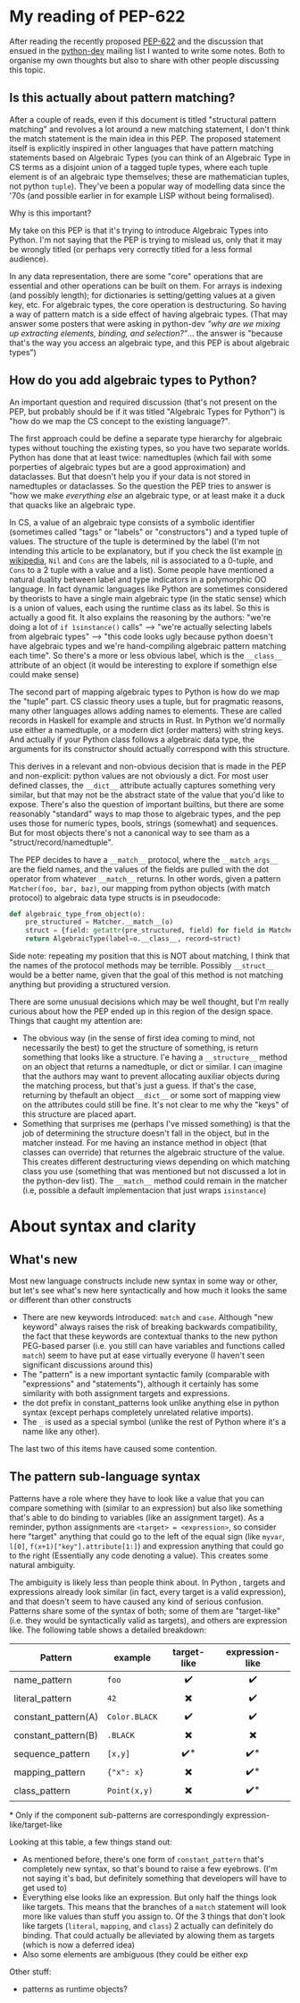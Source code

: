 # My reading of PEP-622

After reading the recently proposed [PEP-622](https://www.python.org/dev/peps/pep-0622/) and the discussion that ensued in the [python-dev](https://mail.python.org/archives/list/python-dev@python.org/thread/RFW56R7LTSC3QSNIZPNZ26FZ3ZEUCZ3C/) mailing list I wanted to write some notes. Both to organise my own thoughts but also to share with other people discussing this topic.

## Is this actually about pattern matching?

After a couple of reads, even if this document is titled "structural pattern matching" and revolves a lot around a new matching statement, I don't think the match statement is the main idea in this PEP. The proposed statement itself is explicitly inspired in other languages that have pattern matching statements based on Algebraic Types (you can think of an Algebraic Type in CS terms as a disjoint union of a tagged tuple types, where each tuple element is of an algebraic type themselves; these are mathematician tuples, not python `tuple`). They've been a popular way of modelling data since the '70s (and possible earlier in for example LISP without being formalised). 

Why is this important?

My take on this PEP is that it's trying to introduce Algebraic Types into Python. I'm not saying that the PEP is trying to mislead us, only that it may be wrongly titled (or perhaps very correctly titled for a less formal audience).

In any data representation, there are some "core" operations that are essential and other operations can be built on them. For arrays is indexing (and possibly length); for dictionaries is setting/getting values at a given key, etc. For algebraic types, the core operation is destructuring. So having a way of pattern match is a side effect of having algebraic types. (That may answer some posters that were asking in python-dev *"why are we mixing up extracting elements, binding, and selection?"*... the answer is "because that's the way you access an algebraic type, and this PEP is about algebraic types")

## How do you add algebraic types to Python?

An important question and required discussion (that's not present on the PEP, but probably should be if it was titled "Algebraic Types for Python") is "how do we map the CS concept to the existing language?". 

The first approach could be define a separate type hierarchy for algebraic types without touching the existing types, so you have two separate worlds. Python has done that at least twice: namedtuples (which fail with some porperties of algebraic types but are a good approximation) and dataclasses. But that doesn't help you if your data is not stored in namedtuples or dataclasses. So the question the PEP tries to answer is "how we make *everything else* an algebraic type, or at least make it a duck that quacks like an algebraic type.

In CS, a value of an algebraic type consists of a symbolic identifier (sometimes called "tags" or "labels" or "constructors") and a typed tuple of values. The structure of the tuple is determined by the label (I'm not intending this article to be explanatory, but if you check the list example [in wikipedia](https://en.wikipedia.org/wiki/Algebraic_data_type), `Nil` and `Cons` are the labels, nil is associated to a 0-tuple, and `Cons` to a 2 tuple with a value and a list). Some people have mentioned a natural duality between label and type indicators in a polymorphic OO language. In fact dynamic languages like Python are sometimes considered by theorists to have a single main algebraic type (in the static sense) which is a union of values, each using the runtime class as its label. So this is actually a good fit. It also explains the reasoning by the authors: "we're doing a lot of `if ìsinstance()` calls" --> "we're actually selecting labels from algebraic types" --> "this code looks ugly because python doesn't have algebraic types and we're hand-compiling algebraic pattern matching each time". So there's a more or less obvious label, which is the `__class__` attribute of an object (it would be interesting to explore if somethign else could make sense)

The second part of mapping algebraic types to Python is how do we map the "tuple" part. CS classic theory uses a tuple, but for pragmatic reasons, many other languages allows adding names to elements. These are called records in Haskell for example and structs in Rust. In Python we'd normally use either a namedtuple, or a modern dict (order matters) with string keys. And actually if your Python class follows a algebraic data type, the arguments for its constructor should actually correspond with this structure. 

This derives in a relevant and non-obvious decision that is made in the PEP and non-explicit: python values are not obviously a dict. For most user defined classes, the `__dict__` attribute actually captures something very similar, but that may not be the abstract state of the value that you'd like to expose. There's also the question of important builtins, but there are some reasonably "standard" ways to map those to algebraic types, and the pep uses those for numeric types, bools, strings (somewhat) and sequences. But for most objects there's not a canonical way to see tham as a "struct/record/namedtuple".

The PEP decides to have a `__match__` protocol, where the `__match_args__` are the field names, and the values of the fields are pulled with the dot operator from whatever `__match__` returns. In other words, given a pattern `Matcher(foo, bar, baz)`, our mapping from python objects (with match protocol) to algebraic data type structs is in pseudocode:

```python
def algebraic_type_from_object(o):
    pre_structured = Matcher.__match__(o)
    struct = {field: getattr(pre_structured, field) for field in Matcher.__match_args__}
    return AlgebraicType(label=o.__class__, record=struct)
```

Side note: repeating my position that this is NOT about matching, I think that the names of the protocol methods may be terrible. Possibly `__struct__` would be a better name, given that the goal of this method is not matching anything but providing a structured version.

There are some unusual decisions which may be well thought, but I'm really curious about how the PEP ended up in this region of the design space. Things that caught my attention are:

* The obvious way (in the sense of first idea coming to mind, not necessarily the best) to get the structure of something, is return something that looks like a structure. I'e having a `__structure__` method on an object that returns a namedtuple, or dict or similar. I can imagine that the authors may want to prevent allocating auxiliar objects during the matching process, but that's just a guess. If that's the case, returning by thefault an object `__dict__` or some sort of mapping view on the attributes could still be fine. It's not clear to me why the "keys" of this structure are placed apart.
* Something that surprises me (perhaps I've missed something) is that the job of determining the structure doesn't fall in the object, but in the matcher instead. For me having an instance method in object (that classes can override) that returnes the algebraic structure of the value. This creates different destructuring views depending on which matching class you use (something that was mentioned but not discussed a lot in the python-dev list). The `__match__` method could remain in the matcher (i.e, possible a default implementacion that just wraps `isinstance`)

# About syntax and clarity

## What's new

Most new language constructs include new syntax in some way or other, but let's see what's new here syntactically and how much it looks the same or different than other constructs

* There are new keywords introduced: `match` and `case`. Although "new keyword" always raises the risk of breaking backwards compatibility, the fact that these keywords are contextual thanks to the new python PEG-based parser (i.e. you still can have variables and functions called `match`) seem to have put at ease virtually everyone (I haven't seen significant discussions around this)
* The "pattern" is a new important syntactic family (comparable with "expressions" and "statements"), although it certainly has some similarity with both assignment targets and expressions.
* the dot prefix in constant_patterns look unlike anything else in python syntax (except perhaps completely unrelated relative imports).
* The `_` is used as a special symbol (unlike the rest of Python where it's a name like any other).

The last two of this items have caused some contention.

## The pattern sub-language syntax

Patterns have a role where they have to look like a value that you can compare something with (similar to an expression) but also like something that's able to do binding to variables (like an assignment target). As a reminder, python assignments are `<target> = <expression>`, so consider here "target" anything that could go to the left of the equal sign (like `myvar`, `l[0]`, `f(x+1)["key"].attribute[1:]`) and expression anything that could go to the right (Essentially any code denoting a value). This creates some natural ambiguity.

The ambiguity is likely less than people think about. In Python , targets and expressions already look similar (in fact, every target is a valid expression), and that doesn't seem to have caused any kind of serious confusion. Patterns share some of the syntax of both; some of them are "target-like" (i.e. they would be syntactically valid as targets), and others are expression like. The following table shows a detailed breakdown:


|Pattern               |example       |target-like|expression-like|
|----------------------|--------------|:---------:|:-------------:|
| name_pattern         |`foo`         |✔️|✔️|
| literal_pattern      |`42`          |✖️|✔️|
| constant_pattern(A)  |`Color.BLACK` |✔️|✔️|
| constant_pattern(B)  |`.BLACK`      |✖️|✖️|
| sequence_pattern     |`[x,y]`       |✔️*|✔️*|
| mapping_pattern      |`{"x": x}`    |✖️|✔️*|
| class_pattern        |`Point(x,y)`  |✖️|✔️*|

\* Only if the component sub-patterns are correspondingly expression-like/target-like

Looking at this table, a few things stand out:
* As mentioned before, there's one form of `constant_pattern` that's completely new syntax, so that's bound to raise a few eyebrows. (I'm not saying it's bad, but definitely something that developers will have to get used to)
* Everything else looks like an expression. But only half the things look like targets. This means that the branches of a `match` statement will look more like values than stuff you assign to. Of the 3 things that don't look like targets (`literal`, `mapping`, and `class`) 2 actually can definitely do binding. That could actually be alleviated by alowing them as targets (which is now a deferred idea)
* Also some elements are ambiguous (they could be either exp

Other stuff:
 - patterns as runtime objects?
